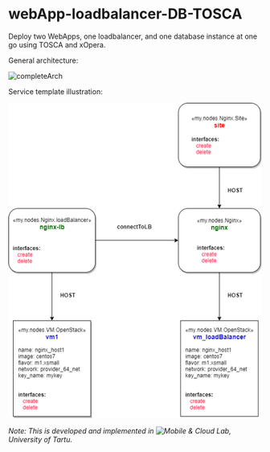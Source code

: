 # webApp-loadbalancer-DB-TOSCA
Deploy two WebApps, one loadbalancer, and one database instance at one go using TOSCA and xOpera.

General architecture:

![completeArch](diagram.png)


Service template illustration:

![serviceTemp](diagram2.png)

_Note: This is developed and implemented in ![Mobile & Cloud Lab](http://mc.cs.ut.ee/mcsite), University of Tartu._
